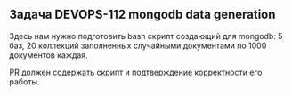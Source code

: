## Задача DEVOPS-112 mongodb data generation

Здесь нам нужно подготовить bash скрипт создающий для mongodb: 5 баз, 20 коллекций заполненных случайными документами по 1000 документов каждая.

PR должен содержать скрипт и подтверждение корректности его работы.  
